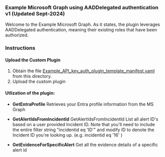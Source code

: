 ### Example Microsoft Graph using AADDelegated authentication v1 (Updated Sept-2024)

Welcome to the Example Microsoft Graph. As it states, the plugin leverages AADDelegated authentication, meaning their existing roles that have been authorized.

### Instructions
#### Upload the Custom Plugin

1. Obtain the file [Example_API_key_auth_plugin_template_manifest.yaml](https://raw.githubusercontent.com/RickKotlarz/Copilot-for-Security-Plugins/main/Example_API_key_auth_plugin_template/Example_API_key_auth_plugin_template_manifest.yaml) from this directory.
2. Upload the custom plugin

#### Utlization of the plugin:

- **GetEntraProfile** Retrieves your Entra profile information from the MS Graph

- **GetAlertIdsFromIncidentId** GetAlertIdsFromIncidentId List all alert ID's based on a user provided Incident ID. Note that you'll need to include the entire filter string "incidentid eq 'ID'" and modify ID to denote the Incident ID you're looking up. (e.g. incidentid eq '16' )

- **GetEvidenceForSpecificAlert** Get all the evidence details of a specific alert id
